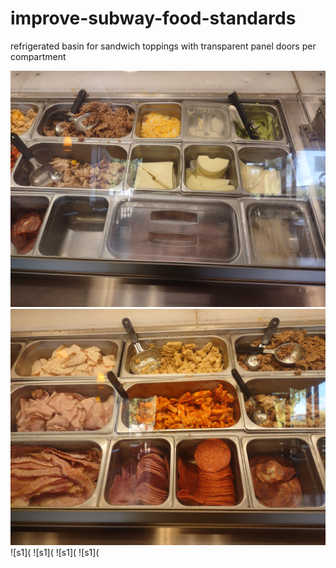 # improve-subway-food-standards
refrigerated basin for sandwich toppings with transparent panel doors per compartment

![s1](https://github.com/c4pt000/improve-subway-food-standards/blob/main/IMG_20220327_163620221.jpg)
![s1](https://raw.githubusercontent.com/c4pt000/improve-subway-food-standards/main/IMG_20220327_163623474.jpg)
![s1](
![s1](
![s1](
![s1](
